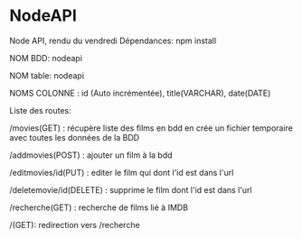 # NodeAPI
Node API, rendu du vendredi
Dépendances: npm install

NOM BDD: nodeapi

NOM table: nodeapi

NOMS COLONNE : id (Auto incrémentée), title(VARCHAR), date(DATE)

Liste des routes:

/movies(GET) : récupère liste des films en bdd en crée un fichier temporaire avec toutes les données de la BDD

/addmovies(POST) : ajouter un film à la bdd

/editmovies/id(PUT) : editer le film qui dont l'id est dans l'url

/deletemovie/id(DELETE) : supprime le film dont l'id est dans l'url

/recherche(GET) : recherche de films lié à IMDB

/(GET): redirection vers /recherche


